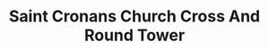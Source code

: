 ---
title: "Saint Cronans Church Cross And Round Tower"
address: "Tourist Information Office, Limerick, Co. Limerick"
tel: "+353 (0)61 31 7522"
county: "Limerick"
category: "Churches And Settlements"
type: "Content"
lat: "52.952491760253906"
lng: "-7.805856704711914"
---